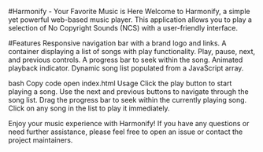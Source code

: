 
#Harmonify - Your Favorite Music is Here Welcome to Harmonify, a simple yet powerful web-based music player. This application allows you to play a selection of No Copyright Sounds (NCS) with a user-friendly interface.

#Features Responsive navigation bar with a brand logo and links. A container displaying a list of songs with play functionality. Play, pause, next, and previous controls. A progress bar to seek within the song. Animated playback indicator. Dynamic song list populated from a JavaScript array.

bash Copy code open index.html Usage Click the play button to start playing a song. Use the next and previous buttons to navigate through the song list. Drag the progress bar to seek within the currently playing song. Click on any song in the list to play it immediately.

Enjoy your music experience with Harmonify! If you have any questions or need further assistance, please feel free to open an issue or contact the project maintainers.
